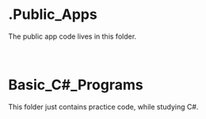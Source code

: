 # .Public_Apps
The public app code lives in this folder.<br>
<br><br>
# Basic_C#_Programs
This folder just contains practice code, while studying C#.<br>
